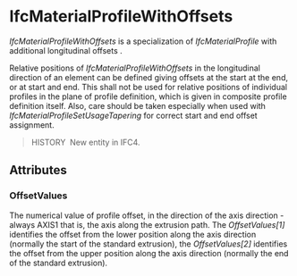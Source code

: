 # IfcMaterialProfileWithOffsets

_IfcMaterialProfileWithOffsets_ is a specialization of _IfcMaterialProfile_ with additional longitudinal offsets .

Relative positions of _IfcMaterialProfileWithOffsets_ in the longitudinal direction of an element can be defined giving offsets at the start at the end, or at start and end. This shall not be used for relative positions of individual profiles in the plane of profile definition, which is given in composite profile definition itself. Also, care should be taken especially when used with _IfcMaterialProfileSetUsageTapering_ for correct start and end offset assignment.

> HISTORY  New entity in IFC4.

## Attributes

### OffsetValues
The numerical value of profile offset, in the direction of the axis direction - always AXIS1 that is, the axis along the extrusion path. The _OffsetValues[1]_ identifies the offset from the lower position along the axis direction (normally the start of the standard extrusion), the _OffsetValues[2]_ identifies the offset from the upper position along the axis direction (normally the end of the standard extrusion).
